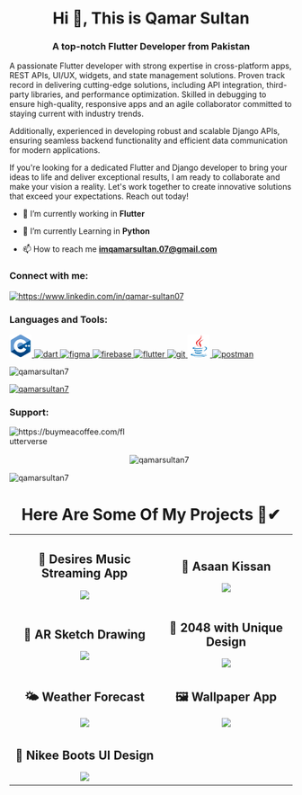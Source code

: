 <h1 align="center">Hi 👋, This is Qamar Sultan</h1>
<h3 align="center">A top-notch Flutter Developer from Pakistan</h3>

A passionate Flutter developer with strong expertise in cross-platform apps, REST APIs, UI/UX, widgets, and state management solutions. Proven track record in delivering cutting-edge solutions, including API integration, third-party libraries, and performance optimization. Skilled in debugging to ensure high-quality, responsive apps and an agile collaborator committed to staying current with industry trends.

Additionally, experienced in developing robust and scalable Django APIs, ensuring seamless backend functionality and efficient data communication for modern applications.

If you're looking for a dedicated Flutter and Django developer to bring your ideas to life and deliver exceptional results, I am ready to collaborate and make your vision a reality. Let's work together to create innovative solutions that exceed your expectations. Reach out today!

- 🔭 I’m currently working in **Flutter**

- 🔭 I’m currently Learning in **Python**

- 📫 How to reach me **imqamarsultan.07@gmail.com**

<h3 align="left">Connect with me:</h3>
<p align="left">
<a href="https://linkedin.com/in/qamar-sultan07" target="blank"><img align="center" src="https://raw.githubusercontent.com/rahuldkjain/github-profile-readme-generator/master/src/images/icons/Social/linked-in-alt.svg" alt="https://www.linkedin.com/in/qamar-sultan07" height="30" width="40" /></a>
</p>

<h3 align="left">Languages and Tools:</h3>
<p align="left"> <a href="https://www.w3schools.com/cpp/" target="_blank" rel="noreferrer"> <img src="https://raw.githubusercontent.com/devicons/devicon/master/icons/cplusplus/cplusplus-original.svg" alt="cplusplus" width="40" height="40"/> </a> <a href="https://dart.dev" target="_blank" rel="noreferrer"> <img src="https://www.vectorlogo.zone/logos/dartlang/dartlang-icon.svg" alt="dart" width="40" height="40"/> </a> <a href="https://www.figma.com/" target="_blank" rel="noreferrer"> <img src="https://www.vectorlogo.zone/logos/figma/figma-icon.svg" alt="figma" width="40" height="40"/> </a> <a href="https://firebase.google.com/" target="_blank" rel="noreferrer"> <img src="https://www.vectorlogo.zone/logos/firebase/firebase-icon.svg" alt="firebase" width="40" height="40"/> </a> <a href="https://flutter.dev" target="_blank" rel="noreferrer"> <img src="https://www.vectorlogo.zone/logos/flutterio/flutterio-icon.svg" alt="flutter" width="40" height="40"/> </a> <a href="https://git-scm.com/" target="_blank" rel="noreferrer"> <img src="https://www.vectorlogo.zone/logos/git-scm/git-scm-icon.svg" alt="git" width="40" height="40"/> </a> <a href="https://www.java.com" target="_blank" rel="noreferrer"> <img src="https://raw.githubusercontent.com/devicons/devicon/master/icons/java/java-original.svg" alt="java" width="40" height="40"/> </a> <a href="https://postman.com" target="_blank" rel="noreferrer"> <img src="https://www.vectorlogo.zone/logos/getpostman/getpostman-icon.svg" alt="postman" width="40" height="40"/> </a> </p>

<p align="left"> <img src="https://komarev.com/ghpvc/?username=qamarsultan7&label=Profile%20views&color=0e75b6&style=flat" alt="qamarsultan7" /> </p>

<p align="left"> <a href="https://github.com/ryo-ma/github-profile-trophy"><img src="https://github-profile-trophy.vercel.app/?username=qamarsultan7" alt="qamarsultan7" /></a> </p>


<h3 align="left">Support:</h3>
<p><a href="https://www.buymeacoffee.com/flutterverse"> <img align="left" src="https://cdn.buymeacoffee.com/buttons/v2/default-yellow.png" height="50" width="210" alt="https://buymeacoffee.com/flutterverse" /></a></p><br><br>

<p>&nbsp;<img align="center" src="https://github-readme-stats.vercel.app/api?username=qamarsultan7&show_icons=true&locale=en" alt="qamarsultan7" /></p>

<p><img align="center" src="https://github-readme-streak-stats.herokuapp.com/?user=qamarsultan7&" alt="qamarsultan7" /></p>



<h1 align="center">Here Are Some Of My Projects 💎✔</h1>

<table>
  <tr>
    <td align="center">
      <h2>🎵 Desires Music Streaming App</h2>
      <img src="https://github.com/user-attachments/assets/db0f7d2f-90c7-4051-8c02-f0aa5149fd2c" width="400"/>
    </td>
    <td align="center">
      <h2>🌱 Asaan Kissan</h2>
      <img src="https://github.com/user-attachments/assets/c5318354-a0e3-4739-9b08-0daae8f8d2b0" width="400"/>
    </td>
  </tr>
  <tr>
    <td align="center">
      <h2>🎨 AR Sketch Drawing</h2>
      <img src="https://github.com/user-attachments/assets/a91a2349-5f92-4827-bdbc-50470e743663" width="400"/>
    </td>
    <td align="center">
      <h2>🧩 2048 with Unique Design</h2>
      <img src="https://github.com/user-attachments/assets/a91a2349-5f92-4827-bdbc-50470e743663" width="400"/>
    </td>
  </tr>
  <tr>
    <td align="center">
      <h2>🌤️ Weather Forecast</h2>
      <img src="https://github.com/user-attachments/assets/43b98fa2-2631-4034-a3ac-098c41efcfc1" width="400"/>
    </td>
    <td align="center">
      <h2>🖼️ Wallpaper App</h2>
      <img src="https://github.com/user-attachments/assets/ab014539-9bf5-4248-b0e7-11d3529b5b6e" width="400"/>
    </td>
  </tr>
  <tr>
    <td align="center">
      <h2>👟 Nikee Boots UI Design</h2>
      <img src="https://github.com/user-attachments/assets/86d9d5ae-d778-45dd-85d0-41cb68f1855f" width="400"/>
    </td>
  </tr>
</table>



